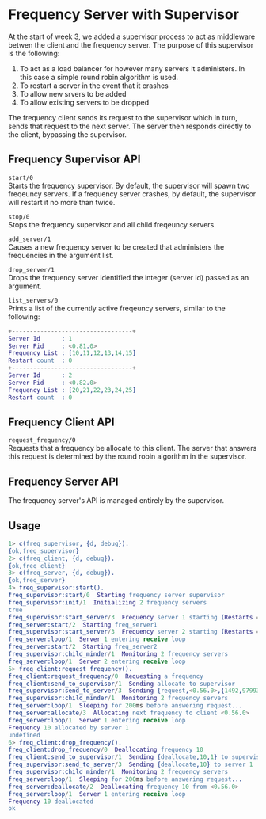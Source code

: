 # Frequency Server with Supervisor
At the start of week 3, we added a supervisor process to act as middleware betwen the client and the frequency server.  The purpose of this supervisor is the following:

1. To act as a load balancer for however many servers it administers.  In this case a simple round robin algorithm is used.
2. To restart a server in the event that it crashes
3. To allow new srvers to be added
4. To allow existing servers to be dropped

The frequency client sends its request to the supervisor which in turn, sends that request to the next server.  The server then responds directly to the client, bypassing the supervisor.

## Frequency Supervisor API
`start/0`  
Starts the frequency supervisor.  By default, the supervisor will spawn two freqeuncy servers. If a frequency server crashes, by default, the supervisor will restart it no more than twice.

`stop/0`  
Stops the frequency supervisor and all child freqeuncy servers.

`add_server/1`  
Causes a new frequency server to be created that administers the frequencies in the argument list.

`drop_server/1`  
Drops the frequency server identified the integer (server id) passed as an argument.

`list_servers/0`  
Prints a list of the currently active freqeuncy servers, similar to the following:

```erlang
+----------------------------------+
Server Id      : 1
Server Pid     : <0.81.0>
Frequency List : [10,11,12,13,14,15]
Restart count  : 0
+----------------------------------+
Server Id      : 2
Server Pid     : <0.82.0>
Frequency List : [20,21,22,23,24,25]
Restart count  : 0
```

## Frequency Client API
`request_frequency/0`  
Requests that a frequency be allocate to this client.  The server that answers this request is determined by the round robin algorithm in the supervisor.

## Frequency Server API
The frequency server's API is managed entirely by the supervisor.

## Usage
```erlang
1> c(freq_supervisor, {d, debug}).
{ok,freq_supervisor}
2> c(freq_client, {d, debug}).
{ok,freq_client}
3> c(freq_server, {d, debug}).
{ok,freq_server}
4> freq_supervisor:start().
freq_supervisor:start/0  Starting frequency server supervisor
freq_supervisor:init/1  Initializing 2 frequency servers
true
freq_supervisor:start_server/3  Frequency server 1 starting (Restarts = 0)
freq_server:start/2  Starting freq_server1
freq_supervisor:start_server/3  Frequency server 2 starting (Restarts = 0)
freq_server:loop/1  Server 1 entering receive loop
freq_server:start/2  Starting freq_server2
freq_supervisor:child_minder/1  Monitoring 2 frequency servers
freq_server:loop/1  Server 2 entering receive loop
5> freq_client:request_frequency().
freq_client:request_frequency/0  Requesting a frequency
freq_client:send_to_supervisor/1  Sending allocate to supervisor
freq_supervisor:send_to_server/3  Sending {request,<0.56.0>,{1492,979934,819022},allocate} to server 1
freq_supervisor:child_minder/1  Monitoring 2 frequency servers
freq_server:loop/1  Sleeping for 200ms before answering request...
freq_server:allocate/3  Allocating next frequency to client <0.56.0>
freq_server:loop/1  Server 1 entering receive loop
Frequency 10 allocated by server 1
undefined
6> freq_client:drop_frequency().   
freq_client:drop_frequency/0  Deallocating frequency 10
freq_client:send_to_supervisor/1  Sending {deallocate,10,1} to supervisor
freq_supervisor:send_to_server/3  Sending {deallocate,10} to server 1
freq_supervisor:child_minder/1  Monitoring 2 frequency servers
freq_server:loop/1  Sleeping for 200ms before answering request...
freq_server:deallocate/2  Deallocating frequency 10 from <0.56.0>
freq_server:loop/1  Server 1 entering receive loop
Frequency 10 deallocated
ok

```
